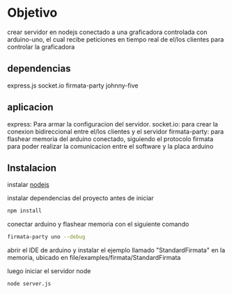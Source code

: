 # Objetivo

crear servidor en nodejs conectado a una graficadora controlada con arduino-uno,
el cual recibe peticiones en tiempo real de el/los clientes para controlar la graficadora 

## dependencias

express.js
socket.io 
firmata-party
johnny-five 

## aplicacion

express: Para armar la configuracion del servidor.
socket.io: para crear la conexion bidireccional entre el/los clientes y el servidor
firmata-party: para flashear memoria del arduino conectado, siguiendo el protocolo firmata para poder realizar la comunicacion entre el software y la placa arduino


## Instalacion

instalar [nodejs](https://nodejs.org/es/) 



instalar dependencias del proyecto antes de iniciar

```bash
npm install
```

conectar arduino y flashear memoria con el siguiente comando

```bash
firmata-party uno --debug
```

abrir el IDE de arduino y instalar el ejemplo llamado "StandardFirmata" en la memoria, ubicado en file/examples/firmata/StandardFirmata

luego iniciar el servidor node 

```bash
node server.js
```


